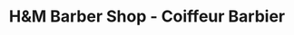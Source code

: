 ---
title: "H&M Barber Shop - Coiffeur Barbier"
url: /etaples/hundm-barber-shop-coiffeur-barbier/
shop: Friseur
---